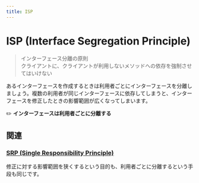 ```yaml
---
title: ISP
---
```


# ISP (Interface Segregation Principle)
> インターフェース分離の原則  
> クライアントに、クライアントが利用しないメソッドへの依存を強制させてはいけない

あるインターフェースを作成するときは利用者ごとにインターフェースを分離しましょう。複数の利用者が同じインターフェースに依存してしまうと、インターフェースを修正したときの影響範囲が広くなってしまいます。

:pencil2: **インターフェースは利用者ごとに分離する**

## 関連
### [SRP (Single Responsibility Principle)](SRP.md)
修正に対する影響範囲を狭くするという目的も、利用者ごとに分離するという手段も同じです。
